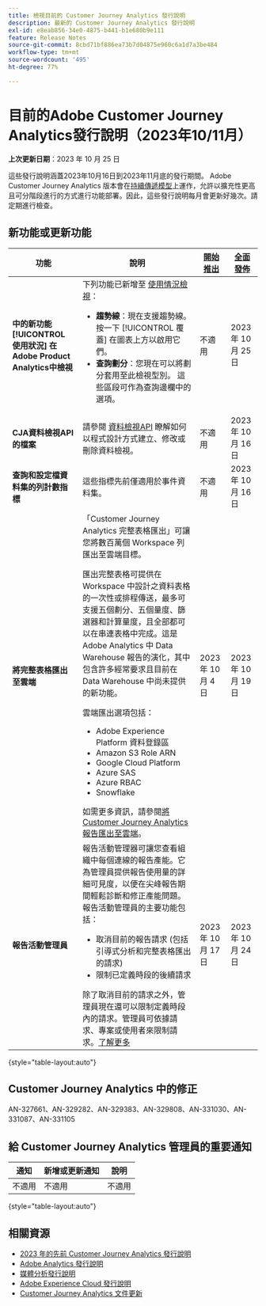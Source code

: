```yaml
---
title: 檢視目前的 Customer Journey Analytics 發行說明
description: 最新的 Customer Journey Analytics 發行說明
exl-id: e8eab856-34e0-4875-b441-b1e680b9e111
feature: Release Notes
source-git-commit: 8cbd71bf886ea73b7d04875e960c6a1d7a3be484
workflow-type: tm+mt
source-wordcount: '495'
ht-degree: 77%

---
```


# 目前的Adobe Customer Journey Analytics發行說明（2023年10/11月）


**上次更新日期**：2023 年 10 月 25 日

這些發行說明涵蓋2023年10月16日到2023年11月底的發行期間。 Adobe Customer Journey Analytics 版本會在[持續傳遞模型](releases.md)上運作，允許以擴充性更高且可分階段進行的方式進行功能部署。因此，這些發行說明每月會更新好幾次。請定期進行檢查。

## 新功能或更新功能

| 功能 | 說明 | [開始推出](releases.md) | [全面發佈](releases.md) |
| ----------- | ---------- | ------- | ---- |
| **中的新功能 [!UICONTROL 使用狀況] 在Adobe Product Analytics中檢視** | 下列功能已新增至 [使用情況檢視](/help/guided-analysis/types/usage.md)：<ul><li>**趨勢線**：現在支援趨勢線。 按一下 [!UICONTROL 覆蓋] 在圖表上方以啟用它們。</li><li>**查詢劃分**：您現在可以將劃分套用至此檢視型別。 這些區段可作為查詢邊欄中的選項。</li></ul> | 不適用 | 2023 年 10 月 25 日 |
| **CJA資料檢視API的檔案** | 請參閱 [資料檢視API](https://developer.adobe.com/cja-apis/docs/endpoints/dataviews/) 瞭解如何以程式設計方式建立、修改或刪除資料檢視。 | 不適用 | 2023 年 10 月 16 日 |
| **查詢和設定檔資料集的列計數指標** | 這些指標先前僅適用於事件資料集。 | 不適用 | 2023 年 10 月 16 日 |
| **將完整表格匯出至雲端** | 「Customer Journey Analytics 完整表格匯出」可讓您將數百萬個 Workspace 列匯出至雲端目標。 <p>匯出完整表格可提供在 Workspace 中設計之資料表格的一次性或排程傳送，最多可支援五個劃分、五個量度、篩選器和計算量度，且全部都可以在串連表格中完成。這是 Adobe Analytics 中 Data Warehouse 報告的演化，其中包含許多經常要求且目前在 Data Warehouse 中尚未提供的新功能。</p><p> 雲端匯出選項包括：</p><ul><li>Adobe Experience Platform 資料登錄區</li><li>Amazon S3 Role ARN</li><li>Google Cloud Platform</li><li>Azure SAS</li><li>Azure RBAC</li><li>Snowflake</li></ul>如需更多資訊，請參閱[將 Customer Journey Analytics 報告匯出至雲端](https://experienceleague.adobe.com/docs/analytics-platform/using/cja-workspace/export/export-cloud.html)。 | 2023 年 10 月 4 日 | 2023 年 10 月 19 日 |
| **報告活動管理員** | 報告活動管理器可讓您查看組織中每個連線的報告產能。它為管理員提供報告使用量的詳細可見度，以便在尖峰報告期間輕鬆診斷和修正產能問題。報告活動管理員的主要功能包括：<ul><li>取消目前的報告請求 (包括引導式分析和完整表格匯出的請求)</li><li>限制已定義時段的後續請求</li></ul>除了取消目前的請求之外，管理員現在還可以限制定義時段內的請求。管理員可依據請求、專案或使用者來限制請求。[了解更多](/help/reporting-activity-manager/reporting-activity-overview.md) | 2023 年 10 月 17 日 | 2023 年 10 月 24 日 |

{style="table-layout:auto"}

## Customer Journey Analytics 中的修正

AN-327661、AN-329282、AN-329383、AN-329808、AN-331030、AN-331087、AN-331105

## 給 Customer Journey Analytics 管理員的重要通知

| 通知 | 新增或更新通知 | 說明 |
| --- | --- | --- |
| 不適用 | 不適用 | 不適用 |

{style="table-layout:auto"}

## 相關資源

* [2023 年的先前 Customer Journey Analytics 發行說明](/help/release-notes/2023.md)
* [Adobe Analytics 發行說明](https://experienceleague.adobe.com/docs/analytics/release-notes/latest.html?lang=zh-Hant)
* [媒體分析發行說明](https://experienceleague.adobe.com/docs/media-analytics/using/additional-resources/release-notes.html?lang=zh-Hant)
* [Adobe Experience Cloud 發行說明](https://experienceleague.adobe.com/docs/release-notes/experience-cloud/current.html?lang=zh-Hant)
* [Customer Journey Analytics 文件更新](/help/release-notes/doc-changes.md)
